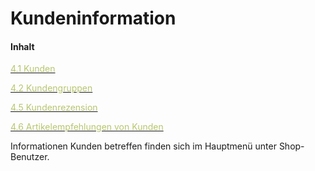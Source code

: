 # Kundeninformation

#### Inhalt

[<span style="color:#B7C66E">4.1 Kunden</span>](kunden.md)

[<span style="color:#B7C66E">4.2 Kundengruppen<span>](kundengruppen.md)

[<span style="color:#B7C66E">4.5 Kundenrezension</span>](kundenrezension.md)

[<span style="color:#B7C66E">4.6 Artikelempfehlungen von Kunden</span>](artikelempfehlung_von_kunden.md)



Informationen Kunden betreffen finden sich im Hauptmenü unter Shop-Benutzer.



